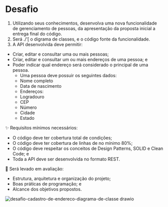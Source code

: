 # Desafio
1) Utilizando seus conhecimentos, desenvolva uma nova funcionalidade de gerenciamento de pessoas, da apresentação da proposta inicial a entrega final do código.
2) Será ./’[ o digrama de classes, e o código fonte da funcionalidade.
3) A API desenvolvida deve permitir:
- Criar, editar e consultar uma ou mais pessoas;
-  Criar, editar e consultar um ou mais endereços de uma pessoa; e
- Poder indicar qual endereço será considerado o principal de uma pessoa.
    - Uma pessoa deve possuir os seguintes dados:
    - Nome completo
    - Data de nascimento
    - Endereços:
    - Logradouro
    - CEP
    - Número
    - Cidade
    - Estado

✨ Requisitos mínimos necessários:  
- O código deve ter cobertura total de condições;
- O código deve ter cobertura de linhas de no mínimo 80%; 
- O código deve respeitar os conceitos de Design Patterns, SOLID e Clean Code; e
- Toda a API deve ser desenvolvida no formato REST.

🚀 Será levado em avaliação:
 - Estrutura, arquitetura e organização do projeto;
 - Boas práticas de programação; e
 - Alcance dos objetivos propostos.


![desafio-cadastro-de-endereco-diagrama-de-classe drawio](https://github.com/lexipedia-dev/desafio-api-cadastro-de-enderecos/assets/50876909/75cc05ec-00c1-4ec5-a5f9-d018ee3a62cc)

